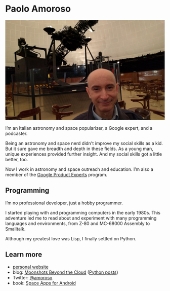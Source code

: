 # Paolo Amoroso

![Paolo Amoroso at the Planetarium of Milan, Italy](https://raw.githubusercontent.com/pamoroso/pamoroso/main/pamoroso-planetarium.jpg)

I’m an Italian astronomy and space popularizer, a Google expert, and a podcaster.

Being an astronomy and space nerd didn't improve my social skills as a kid. But it sure gave me breadth and depth in these fields. As a young man, unique experiences provided further insight. And my social skills got a little better, too.

Now I work in astronomy and space outreach and education. I’m also a member of the [Google Product Experts](https://productexperts.withgoogle.com) program.


## Programming

I’m no professional developer, just a hobby programmer.

I started playing with and programming computers in the early 1980s. This adventure led me to read about and experiment with many programming languages and environments, from Z-80 and MC-68000 Assembly to Smalltalk.

Although my greatest love was Lisp, I finally settled on Python.


## Learn more

- [personal website](https://www.paoloamoroso.com)
- blog: [Moonshots Beyond the Cloud](https://blog.paoloamoroso.com) ([Python posts](https://blog.paoloamoroso.com/search/label/Python))
- Twitter: [@amoroso](https://twitter.com/amoroso)
- book: [Space Apps for Android](https://gum.co/spaceappsforandroid)
